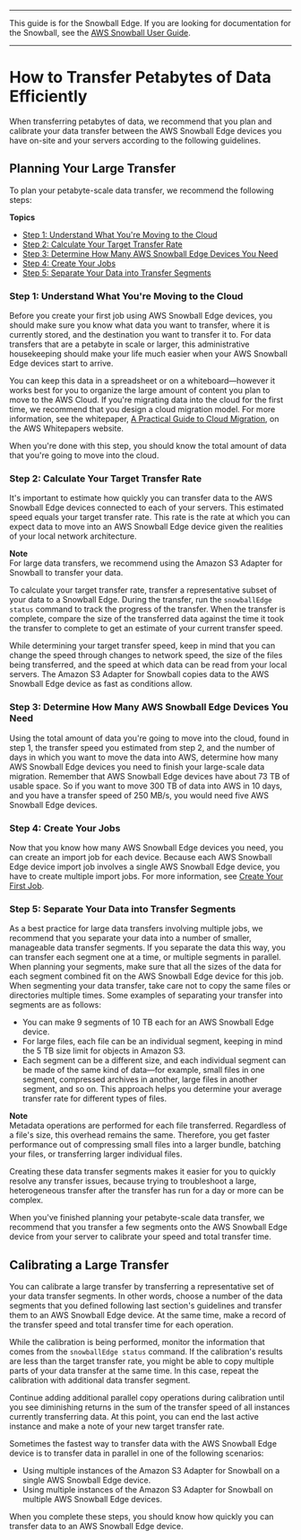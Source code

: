 --------

This guide is for the Snowball Edge\. If you are looking for documentation for the Snowball, see the [AWS Snowball User Guide](http://docs.aws.amazon.com/snowball/latest/ug/whatissnowball.html)\.

--------

# How to Transfer Petabytes of Data Efficiently<a name="transfer-petabytes"></a>

When transferring petabytes of data, we recommend that you plan and calibrate your data transfer between the AWS Snowball Edge devices you have on\-site and your servers according to the following guidelines\.

## Planning Your Large Transfer<a name="copy-general-planning"></a>

To plan your petabyte\-scale data transfer, we recommend the following steps:

**Topics**
+ [Step 1: Understand What You're Moving to the Cloud](#understand-the-transfer)
+ [Step 2: Calculate Your Target Transfer Rate](#calculate-rate)
+ [Step 3: Determine How Many AWS Snowball Edge Devices You Need](#number-of-snowballs)
+ [Step 4: Create Your Jobs](#make-jobs)
+ [Step 5: Separate Your Data into Transfer Segments](#prepare-segments)

### Step 1: Understand What You're Moving to the Cloud<a name="understand-the-transfer"></a>

Before you create your first job using AWS Snowball Edge devices, you should make sure you know what data you want to transfer, where it is currently stored, and the destination you want to transfer it to\. For data transfers that are a petabyte in scale or larger, this administrative housekeeping should make your life much easier when your AWS Snowball Edge devices start to arrive\.

You can keep this data in a spreadsheet or on a whiteboard—however it works best for you to organize the large amount of content you plan to move to the AWS Cloud\. If you're migrating data into the cloud for the first time, we recommend that you design a cloud migration model\. For more information, see the whitepaper, [A Practical Guide to Cloud Migration](https://d0.awsstatic.com/whitepapers/the-path-to-the-cloud-dec2015.pdf), on the AWS Whitepapers website\.

When you're done with this step, you should know the total amount of data that you're going to move into the cloud\.

### Step 2: Calculate Your Target Transfer Rate<a name="calculate-rate"></a>

It's important to estimate how quickly you can transfer data to the AWS Snowball Edge devices connected to each of your servers\. This estimated speed equals your target transfer rate\. This rate is the rate at which you can expect data to move into an AWS Snowball Edge device given the realities of your local network architecture\.

**Note**  
For large data transfers, we recommend using the Amazon S3 Adapter for Snowball to transfer your data\.

To calculate your target transfer rate, transfer a representative subset of your data to a Snowball Edge\. During the transfer, run the `snowballEdge status` command to track the progress of the transfer\. When the transfer is complete, compare the size of the transferred data against the time it took the transfer to complete to get an estimate of your current transfer speed\.

While determining your target transfer speed, keep in mind that you can change the speed through changes to network speed, the size of the files being transferred, and the speed at which data can be read from your local servers\. The Amazon S3 Adapter for Snowball copies data to the AWS Snowball Edge device as fast as conditions allow\.

### Step 3: Determine How Many AWS Snowball Edge Devices You Need<a name="number-of-snowballs"></a>

Using the total amount of data you're going to move into the cloud, found in step 1, the transfer speed you estimated from step 2, and the number of days in which you want to move the data into AWS, determine how many AWS Snowball Edge devices you need to finish your large\-scale data migration\. Remember that AWS Snowball Edge devices have about 73 TB of usable space\. So if you want to move 300 TB of data into AWS in 10 days, and you have a transfer speed of 250 MB/s, you would need five AWS Snowball Edge devices\.

### Step 4: Create Your Jobs<a name="make-jobs"></a>

Now that you know how many AWS Snowball Edge devices you need, you can create an import job for each device\. Because each AWS Snowball Edge device import job involves a single AWS Snowball Edge device, you have to create multiple import jobs\. For more information, see [Create Your First Job](create-job.md)\.

### Step 5: Separate Your Data into Transfer Segments<a name="prepare-segments"></a>

As a best practice for large data transfers involving multiple jobs, we recommend that you separate your data into a number of smaller, manageable data transfer segments\. If you separate the data this way, you can transfer each segment one at a time, or multiple segments in parallel\. When planning your segments, make sure that all the sizes of the data for each segment combined fit on the AWS Snowball Edge device for this job\. When segmenting your data transfer, take care not to copy the same files or directories multiple times\. Some examples of separating your transfer into segments are as follows:
+ You can make 9 segments of 10 TB each for an AWS Snowball Edge device\.
+ For large files, each file can be an individual segment, keeping in mind the 5 TB size limit for objects in Amazon S3\.
+ Each segment can be a different size, and each individual segment can be made of the same kind of data—for example, small files in one segment, compressed archives in another, large files in another segment, and so on\. This approach helps you determine your average transfer rate for different types of files\.

**Note**  
Metadata operations are performed for each file transferred\. Regardless of a file's size, this overhead remains the same\. Therefore, you get faster performance out of compressing small files into a larger bundle, batching your files, or transferring larger individual files\.

Creating these data transfer segments makes it easier for you to quickly resolve any transfer issues, because trying to troubleshoot a large, heterogeneous transfer after the transfer has run for a day or more can be complex\.

When you've finished planning your petabyte\-scale data transfer, we recommend that you transfer a few segments onto the AWS Snowball Edge device from your server to calibrate your speed and total transfer time\.

## Calibrating a Large Transfer<a name="calibrating-large-transfer"></a>

You can calibrate a large transfer by transferring a representative set of your data transfer segments\. In other words, choose a number of the data segments that you defined following last section's guidelines and transfer them to an AWS Snowball Edge device\. At the same time, make a record of the transfer speed and total transfer time for each operation\.

While the calibration is being performed, monitor the information that comes from the `snowballEdge status` command\. If the calibration's results are less than the target transfer rate, you might be able to copy multiple parts of your data transfer at the same time\. In this case, repeat the calibration with additional data transfer segment\.

Continue adding additional parallel copy operations during calibration until you see diminishing returns in the sum of the transfer speed of all instances currently transferring data\. At this point, you can end the last active instance and make a note of your new target transfer rate\.

Sometimes the fastest way to transfer data with the AWS Snowball Edge device is to transfer data in parallel in one of the following scenarios:
+ Using multiple instances of the Amazon S3 Adapter for Snowball on a single AWS Snowball Edge device\.
+ Using multiple instances of the Amazon S3 Adapter for Snowball on multiple AWS Snowball Edge devices\.

When you complete these steps, you should know how quickly you can transfer data to an AWS Snowball Edge device\.